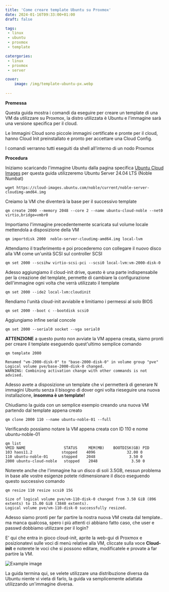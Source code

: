 ```yaml
---
title: 'Come creare template Ubuntu su Proxmox'
date: 2024-01-16T09:33:00+01:00
draft: false

tags:
 - linux
 - ubuntu
 - proxmox
 - template

catergories:
 - linux
 - proxmox
 - server

cover:
    image: /img/template-ubuntu-px.webp
 
---
```


**Premessa**

Questa guida mostra i comandi da eseguire per creare un template di una VM da utilizzare su Proxmox, la distro utilizzata è Ubuntu e l'immagine sarà una versione specifica per il cloud.

Le Immagini Cloud sono piccole immagini certificate e pronte per il cloud, hanno Cloud Init preinstallato e pronto per accettare una Cloud Config.

I comandi verranno tutti eseguiti da shell all'interno di un nodo Proxmox

**Procedura**

Iniziamo scaricando l'immagine Ubuntu dalla pagina specifica [Ubuntu Cloud Images](https://cloud-images.ubuntu.com/) per questa guida utilizzeremo Ubuntu Server 24.04 LTS (Noble Numbat)

    wget https://cloud-images.ubuntu.com/noble/current/noble-server-cloudimg-amd64.img

Creiamo la VM che diventerà la base per il successivo template

    qm create 2000 --memory 2048 --core 2 --name ubuntu-cloud-noble --net0 virtio,bridge=vmbr0

Importiamo l'immagine precedentemente scaricata sul volume locale mettendola a disposizione della VM

    qm importdisk 2000  noble-server-cloudimg-amd64.img local-lvm

Attendiamo il trasferimento e poi procederemo con collegare il nuovo disco alla VM come un'unità SCSI sul controller SCSI

    qm set 2000 --scsihw virtio-scsi-pci --scsi0 local-lvm:vm-2000-disk-0

Adesso aggiungiamo il cloud-init drive, questo è una parte indispensabile per la creazione del template, permette di cambiare la configurazione dell'immagine ogni volta che verrà utilizzato il template

    qm set 2000 --ide2 local-lvm:cloudinit

Rendiamo l'unità cloud-init avviabile e limitiamo i permessi al solo BIOS

    qm set 2000 --boot c --bootdisk scsi0

Aggiungiamo infine serial concole

    qm set 2000 --serial0 socket --vga serial0


**ATTENZIONE** a questo punto non avviate la VM appena creata, siamo pronti per creare il template eseguendo quest'ultimo semplice comando

    qm template 2000

    Renamed "vm-2000-disk-0" to "base-2000-disk-0" in volume group "pve"
    Logical volume pve/base-2000-disk-0 changed.
    WARNING: Combining activation change with other commands is not advised.

Adesso avete a disposizione un template che vi permetterà di generare N immagini Ubuntu senza il bisogno di dover ogni volta rieseguire una nuova installazione, **insomma è un template!**

Chiudiamo la guida con un semplice esempio creando una nuova VM partendo dal template appena creato

    qm clone 2000 110 --name ubuntu-noble-01 --full

Verificando possiamo notare la VM appena creata con ID 110 e nome ubuntu-noble-01

    qm list
    VMID NAME                 STATUS     MEM(MB)    BOOTDISK(GB) PID       
    103 haos11.2             stopped    4096              32.00 0         
    110 ubuntu-noble-01      stopped    2048               3.50 0         
    2000 ubuntu-cloud-noble   stopped    2048               3.50 0 

Noterete anche che l'immagine ha un disco di soli 3.5GB, nessun problema in base alle vostre esigenze potete ridimensionare il disco eseguendo questo successivo comando

    qm resize 110 resize scsi0 15G
    
    Size of logical volume pve/vm-110-disk-0 changed from 3.50 GiB (896 extents) to 15.00 GiB (3840 extents).
    Logical volume pve/vm-110-disk-0 successfully resized.


Adesso siamo pronti per far partire la nostra nuova VM creata dal template.. ma manca qualcosa, spero i più attenti ci abbiano fatto caso, che user e passwd dobbiamo utilizzare per il login?

E' qui che entra in gioco cloud-init, aprite la web-gui di Proxmox e posizionatevi sulle voci di menù relative alla VM, cliccate sulla voce **Cloud-init** e noterete le voci che si possono editare, modificatele e provate a far partire la VM.

![Example image](/img/template-ubuntu-px1.webp)


La guida termina qui, se velete utilizzare una distribuzione diversa da Ubuntu niente vi vieta di farlo, la guida va semplicemente adattata utilizzando un'immagine diversa.









